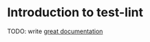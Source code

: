 # Introduction to test-lint

TODO: write [great documentation](http://jacobian.org/writing/great-documentation/what-to-write/)
